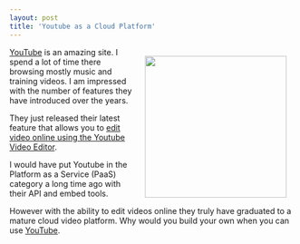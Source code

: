 ```yaml
---
layout: post
title: 'Youtube as a Cloud Platform'
---
```

<img class="alignnone" style="padding: 15px;" title="Youtube" src="http://kinlane-productions.s3.amazonaws.com/youtube-250x250.jpg" alt="" width="250" align="right" /><a href="http://www.youtube.com/">YouTube</a> is an amazing site. I spend a lot of time there browsing mostly music and training videos. I am impressed with the number of features they have introduced over the years.<p></p>
They just released their latest feature that allows you to <a href="http://googleblog.blogspot.com/2010/06/edit-video-online-with-youtube-video.html">edit video online using the Youtube Video Editor</a>.<p></p>
I would have put Youtube in the Platform as a Service (PaaS) category a long time ago with their API and embed tools.<p></p>
However with the ability to edit videos online they truly have graduated to a mature cloud video platform. Why would you build your own when you can use <a href="http://www.youtube.com">YouTube</a>.